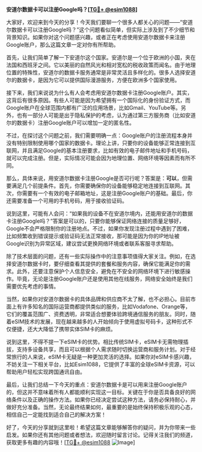 **安道尔数据卡可以注册Google吗？[[TG💪+ @esim1088](https://t.me/s/esim1088)]**

大家好，欢迎来到今天的分享！今天我们要聊一个很多人都关心的问题——“安道尔数据卡可以注册Google吗？”这个问题看似简单，但实际上涉及到了不少细节和背景知识。如果你对这个问题感兴趣，或者正在考虑使用安道尔数据卡来注册Google账户，那么这篇文章一定对你有所帮助。

首先，让我们简单了解一下安道尔这个国家。安道尔是一个位于欧洲的小国，夹在法国和西班牙之间。它以美丽的自然风光和相对宽松的税收政策而闻名。由于地理位置的特殊性，安道尔的数据卡服务通常是非常灵活且多样化的。很多人选择安道尔的数据卡，是因为它可以提供国际漫游服务，方便在欧洲多个国家使用。

接下来，我们来说说为什么有人会考虑用安道尔数据卡注册Google账户。其实，这背后有很多原因。有些人可能是因为希望拥有一个国际化的身份验证方式，而Google账户在全球范围内都有广泛的应用场景，比如Gmail、YouTube等。另外，也有一部分人可能是出于隐私保护的考虑，认为通过第三方服务商（比如安道尔的数据卡）注册Google账户可以增加一定的匿名性。

不过，在探讨这个问题之前，我们需要明确一点：Google账户的注册流程本身并没有特别限制使用哪个国家的数据卡。理论上讲，只要你的设备能够正常连接到互联网，并且满足Google的基本注册要求，比如有效的电子邮件地址和手机号码，就可以完成注册。但是，实际情况可能会因为地理位置、网络环境等因素而有所不同。

那么，具体来说，用安道尔数据卡注册Google是否可行呢？答案是：**可以**，但需要满足几个前提条件。首先，你需要确保你的设备能够稳定地连接到互联网。其次，你需要有一个有效的电子邮箱地址，这是注册Google账户的基础。最后，你还需要准备一个可用的手机号码，用于接收验证码。

说到这里，可能有人会问：“如果我的设备不在安道尔境内，还能用安道尔的数据卡注册Google吗？”答案是可以的，只要你能够保证网络连接的质量足够好，Google不会严格限制你的注册地点。不过，如果你发现注册过程中遇到了困难，比如频繁收到错误提示或验证码无法正常接收，那可能是因为你的IP地址被Google识别为异常区域，建议尝试更换网络环境或者联系客服寻求帮助。

除了技术层面的问题，还有一些实际操作中的注意事项值得大家关注。例如，在选择安道尔数据卡时，要仔细查看其提供的套餐和服务内容，确保它能满足你的需求。此外，还要注意保护个人信息安全，避免在不安全的网络环境下进行敏感操作。毕竟，无论是注册Google账户还是使用其他在线服务，网络安全始终是我们需要优先考虑的事情。

当然，如果你对安道尔数据卡的具体品牌和供应商不太了解，也不必担心。目前市面上有许多知名的国际运营商都提供类似的服务，比如Vodafone、Orange等，它们的覆盖范围广、资费透明，非常适合想要体验跨境通信服务的朋友。同时，随着eSIM技术的发展，现在越来越多的人开始倾向于使用虚拟号码卡，这种形式不仅便捷，还大大降低了携带实体SIM卡的麻烦。

说到这里，不得不提一下eSIM卡的优势。相比传统SIM卡，eSIM卡无需物理插拔，支持多设备共享，而且可以根据个人需求随时切换运营商和服务计划。对于经常旅行的人来说，eSIM卡无疑是一种更加灵活的选择。如果你对eSIM卡感兴趣，不妨关注一下相关平台，比如Esim1088，它提供了丰富的全球eSIM卡资源，可以帮助用户轻松实现跨国通讯自由。

最后，让我们总结一下今天的重点：安道尔数据卡是可以用来注册Google账户的，但这并不意味着所有人都能顺利实现这一目标。关键在于你是否具备良好的网络条件以及正确的操作方法。如果你已经决定尝试这种方法，请务必保持耐心，并做好充分准备。当然，无论最终结果如何，最重要的是始终保持积极乐观的心态，相信自己一定能找到适合自己的解决方案！

好了，今天的分享就到这里啦！希望这篇文章能够解答你的疑问，并为你带来一些启发。如果你还有其他问题或者想法，欢迎随时留言讨论。记得关注我们的频道，获取更多有趣的内容哦！[[TG💪+ @esim1088](https://t.me/s/esim1088) ![Image](https://i.postimg.cc/4NQfJmqS/Snipaste-2025-05-13-00-14-12.png)]